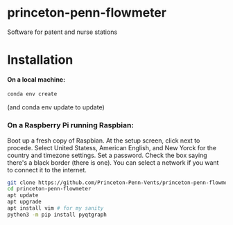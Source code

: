 # princeton-penn-flowmeter
Software for patent and nurse stations

# Installation

#### On a local machine:

```bash
conda env create
```

(and conda env update to update)
 
### On a Raspberry Pi running Raspbian:
 
Boot up a fresh copy of Raspbian. At the setup screen, click next to procede.
Select United Statess, American English, and New Yorck for the country and
timezone settings. Set a password.  Check the box saying there's a black
border (there is one). You can select a network if you want to connect it
to the internet.

```bash
git clone https://github.com/Princeton-Penn-Vents/princeton-penn-flowmeter
cd princeton-penn-flowmeter
apt update
apt upgrade
apt install vim # for my sanity
python3 -m pip install pyqtgraph
```
